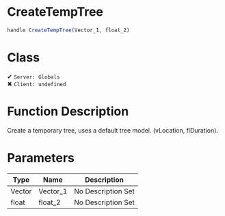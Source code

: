 # CreateTempTree
```js	
handle CreateTempTree(Vector_1, float_2)
```
# Class
✔ `Server: Globals`  
✖ `Client: undefined`  

# Function Description
Create a temporary tree, uses a default tree model. (vLocation, flDuration).
# Parameters
Type|Name|Description
--|--|--
Vector|Vector_1|No Description Set
float|float_2|No Description Set
